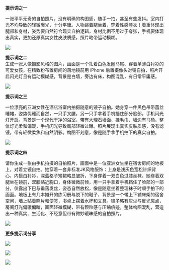 **提示词之一**  
    
一张平平无奇的自拍照片，没有明确的构图感，随手一拍，甚至有些发抖。室内打光不均导致的轻微曝光，十分平庸。人物蜷着腿坐着，穿着性感睡衣！着重体现出腿部和身材，姿势要自然符合现实自拍逻辑，身材比例不用过于夸张，手机要体现出真实，更加还原真实女性皮肤质感，照片略带运动模糊。  

![](https://pic4.zhimg.com/v2-a944e739193ecb232d5b9cca12c2da83_1440w.jpg)

  
**提示词之二**  
生成一张人像摄影风格的图片，画面是一个扎着白色发圈马尾、穿着单薄白衬衫的可爱女孩，在精致粉布置房间的落地镜前用 iPhone 后置摄像头对镜自拍，照片开启闪光灯且有运动模糊感，背景是白墙，旁边有床，构图混乱，有日常平庸感。  

![](https://picx.zhimg.com/v2-d4b9abf7d11f5172b4f0d4f1082001e5_1440w.jpg)

  
**提示词之三**  
  
  
一位漂亮的亚洲女性在酒店浴室内拍摄随意的镜子自拍。她身穿一件黑色吊带蕾丝睡裙，姿势优雅而自然，一只手叉腰，另一只手拿着手机挡住部分脸部，手机闪光灯开启。背景是一个现代干净的浴室，带有大理石墙面、挂毛巾、墙边有马桶。整体灯光柔和偏暖，手机闪光导致局部轻微过曝。照片展现出真实皮肤质感，没有滤镜，带有轻微柔焦和自然阴影。构图不刻意，像是随手拿手机拍下的真实自拍。  

![](https://picx.zhimg.com/v2-be90001f79476e9644db7932ec1a0fd3_1440w.jpg)

  
**提示词之四**  
  
  
请你生成一张由手机拍摄的自拍照片，画面中是一位亚洲女生坐在宿舍房间的地板上，对着立镜自拍。她穿着一套非标准JK风格服饰：上身是浅灰色宽松针织背心，内搭白衬衫，深蓝格子短裙略显皱折，下身穿着一双白色过膝丝袜。她卷着双腿坐在镜前，双膝贴近胸口，身体微微前倾，用一只手拿着手机挡住了脸部的一部分，仅露出下巴与垂落发丝，姿态自然放松，像是随意坐着整理袜子时顺手拍下的画面。地板上有几本摊开的练习册与脱下的鞋子，背景是一个带上下铺床架的宿舍空间，墙上贴着照片和便签，书桌上摆着水杯和文具。镜子略有灰尘与反光斑点，房间灯光偏暖偏暗，画面轻微模糊，带有颗粒感与压缩痕迹，整体构图混乱，营造出一种真实、生活化、不经意但带有微妙暧昧感的自拍照片。  

![](https://pic3.zhimg.com/v2-d9f45daf4db1f61fe1d5a36505768168_1440w.jpg)

  
**更多提示词分享**  
  
  

![](https://pic2.zhimg.com/v2-8cb24f6ce7d74232590ea9dc41782015_1440w.jpg)

  

![](https://pic4.zhimg.com/v2-657b9092bb7d4e96db4ce65d1090607b_1440w.jpg)

  
  
  

![](https://pic3.zhimg.com/v2-7cae9f7f3296e875c8cc0b294c07751c_1440w.jpg)